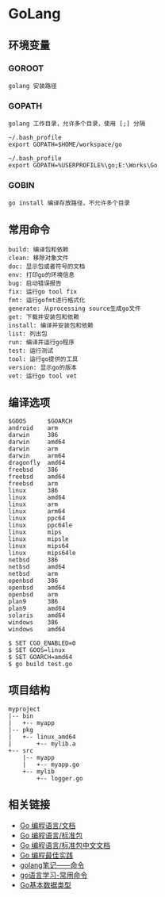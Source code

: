 # GoLang

## 环境变量

### GOROOT
	golang 安装路径
	
### GOPATH
	golang 工作目录，允许多个目录，使用 [;] 分隔
	
	~/.bash_profile
	export GOPATH=$HOME/workspace/go
	
	~/.bash_profile
	export GOPATH=%USERPROFILE%\go;E:\Works\Go
	
### GOBIN
	go install 编译存放路径，不允许多个目录
	
## 常用命令

	build: 编译包和依赖
	clean: 移除对象文件
	doc: 显示包或者符号的文档
	env: 打印go的环境信息
	bug: 启动错误报告
	fix: 运行go tool fix
	fmt: 运行gofmt进行格式化
	generate: 从processing source生成go文件
	get: 下载并安装包和依赖
	install: 编译并安装包和依赖
	list: 列出包
	run: 编译并运行go程序
	test: 运行测试
	tool: 运行go提供的工具
	version: 显示go的版本
	vet: 运行go tool vet
	
## 编译选项

	$GOOS      $GOARCH
    android    arm
    darwin     386
    darwin     amd64
    darwin     arm
    darwin     arm64
    dragonfly  amd64
    freebsd    386
    freebsd    amd64
    freebsd    arm
    linux      386
    linux      amd64
    linux      arm
    linux      arm64
    linux      ppc64
    linux      ppc64le
    linux      mips
    linux      mipsle
    linux      mips64
    linux      mips64le
    netbsd     386
    netbsd     amd64
    netbsd     arm
    openbsd    386
    openbsd    amd64
    openbsd    arm
    plan9      386
    plan9      amd64
    solaris    amd64
    windows    386
    windows    amd64
	
	$ SET CGO_ENABLED=0
	$ SET GOOS=linux
	$ SET GOARCH=amd64
	$ go build test.go
	

## 项目结构

	myproject
	|-- bin
	|   +-- myapp
	|-- pkg
	|   +-- linux_amd64
	|       +-- mylib.a
	+-- src
		|-- myapp
		|   +-- myapp.go
		+-- mylib
			+-- logger.go

## 相关链接

- [Go 编程语言/文档](https://go-zh.org/doc/)
- [Go 编程语言/标准包](https://go-zh.org/pkg/)
- [Go 编程语言/标准包中文文档](https://studygolang.com/pkgdoc)
- [Go 编程最佳实践](https://peter.bourgon.org/go-best-practices-2016/)
- [golang笔记——命令](https://www.cnblogs.com/tianyajuanke/p/5196436.html)
- [go语言学习-常用命令](https://www.cnblogs.com/itogo/p/8645441.html)
- [Go基本数据类型](https://www.cnblogs.com/hanbowen/p/10391388.html)


